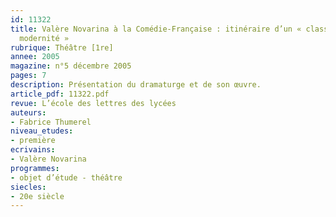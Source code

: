 ```yaml
---
id: 11322
title: Valère Novarina à la Comédie-Française : itinéraire d’un « classique de notre
  modernité »
rubrique: Théâtre [1re]
annee: 2005
magazine: n°5 décembre 2005
pages: 7
description: Présentation du dramaturge et de son œuvre.
article_pdf: 11322.pdf
revue: L’école des lettres des lycées
auteurs:
- Fabrice Thumerel
niveau_etudes:
- première
ecrivains:
- Valère Novarina
programmes:
- objet d’étude - théâtre
siecles:
- 20e siècle
---
```

